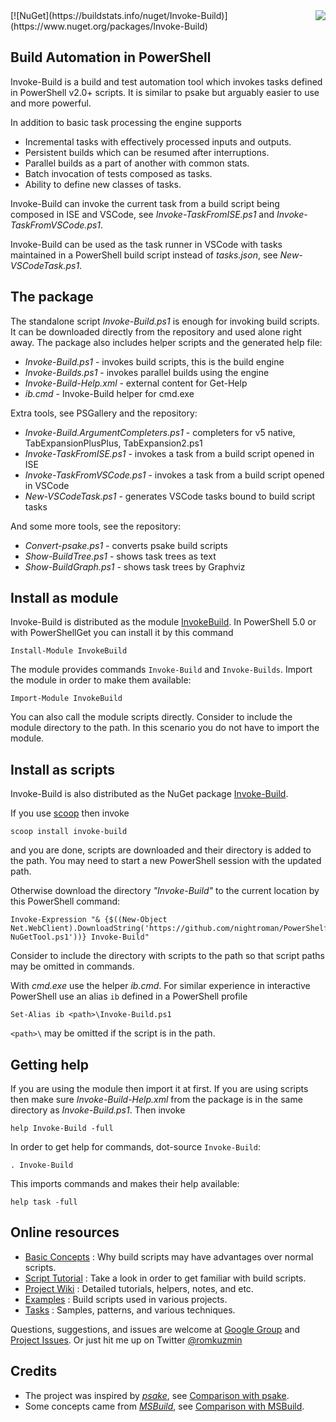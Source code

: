 
<img src="https://raw.githubusercontent.com/nightroman/Invoke-Build/master/ib.png" align="right"/>
[![NuGet](https://buildstats.info/nuget/Invoke-Build)](https://www.nuget.org/packages/Invoke-Build)

## Build Automation in PowerShell

Invoke-Build is a build and test automation tool which invokes tasks defined in
PowerShell v2.0+ scripts. It is similar to psake but arguably easier to use and
more powerful.

In addition to basic task processing the engine supports

- Incremental tasks with effectively processed inputs and outputs.
- Persistent builds which can be resumed after interruptions.
- Parallel builds as a part of another with common stats.
- Batch invocation of tests composed as tasks.
- Ability to define new classes of tasks.

Invoke-Build can invoke the current task from a build script being composed in
ISE and VSCode, see *Invoke-TaskFromISE.ps1* and *Invoke-TaskFromVSCode.ps1*.

Invoke-Build can be used as the task runner in VSCode with tasks maintained in
a PowerShell build script instead of *tasks.json*, see *New-VSCodeTask.ps1*.

## The package

The standalone script *Invoke-Build.ps1* is enough for invoking build scripts.
It can be downloaded directly from the repository and used alone right away.
The package also includes helper scripts and the generated help file:

* *Invoke-Build.ps1* - invokes build scripts, this is the build engine
* *Invoke-Builds.ps1* - invokes parallel builds using the engine
* *Invoke-Build-Help.xml* - external content for Get-Help
* *ib.cmd* - Invoke-Build helper for cmd.exe

Extra tools, see PSGallery and the repository:

* *Invoke-Build.ArgumentCompleters.ps1* - completers for v5 native, TabExpansionPlusPlus, TabExpansion2.ps1
* *Invoke-TaskFromISE.ps1* - invokes a task from a build script opened in ISE
* *Invoke-TaskFromVSCode.ps1* - invokes a task from a build script opened in VSCode
* *New-VSCodeTask.ps1* - generates VSCode tasks bound to build script tasks

And some more tools, see the repository:

* *Convert-psake.ps1* - converts psake build scripts
* *Show-BuildTree.ps1* - shows task trees as text
* *Show-BuildGraph.ps1* - shows task trees by Graphviz

## Install as module

Invoke-Build is distributed as the module [InvokeBuild](https://www.powershellgallery.com/packages/InvokeBuild).
In PowerShell 5.0 or with PowerShellGet you can install it by this command

    Install-Module InvokeBuild

The module provides commands `Invoke-Build` and `Invoke-Builds`.
Import the module in order to make them available:

    Import-Module InvokeBuild

You can also call the module scripts directly. Consider to include the module
directory to the path. In this scenario you do not have to import the module.

## Install as scripts

Invoke-Build is also distributed as the NuGet package [Invoke-Build](https://www.nuget.org/packages/Invoke-Build).

If you use [scoop](https://github.com/lukesampson/scoop) then invoke

    scoop install invoke-build

and you are done, scripts are downloaded and their directory is added to the
path. You may need to start a new PowerShell session with the updated path.

Otherwise download the directory *"Invoke-Build"* to the current location by
this PowerShell command:

    Invoke-Expression "& {$((New-Object Net.WebClient).DownloadString('https://github.com/nightroman/PowerShelf/raw/master/Save-NuGetTool.ps1'))} Invoke-Build"

Consider to include the directory with scripts to the path so that script paths
may be omitted in commands.

With *cmd.exe* use the helper *ib.cmd*. For similar experience in interactive
PowerShell use an alias `ib` defined in a PowerShell profile

    Set-Alias ib <path>\Invoke-Build.ps1

`<path>\` may be omitted if the script is in the path.

## Getting help

If you are using the module then import it at first. If you are using scripts
then make sure *Invoke-Build-Help.xml* from the package is in the same
directory as *Invoke-Build.ps1*. Then invoke

    help Invoke-Build -full

In order to get help for commands, dot-source `Invoke-Build`:

    . Invoke-Build

This imports commands and makes their help available:

    help task -full

## Online resources

- [Basic Concepts](https://github.com/nightroman/Invoke-Build/wiki/Concepts)
: Why build scripts may have advantages over normal scripts.
- [Script Tutorial](https://github.com/nightroman/Invoke-Build/wiki/Script-Tutorial)
: Take a look in order to get familiar with build scripts.
- [Project Wiki](https://github.com/nightroman/Invoke-Build/wiki)
: Detailed tutorials, helpers, notes, and etc.
- [Examples](https://github.com/nightroman/Invoke-Build/wiki/Build-Scripts-in-Projects)
: Build scripts used in various projects.
- [Tasks](https://github.com/nightroman/Invoke-Build/tree/master/Tasks)
: Samples, patterns, and various techniques.

Questions, suggestions, and issues are welcome at
[Google Group](https://groups.google.com/forum/#!forum/invoke-build) and
[Project Issues](https://github.com/nightroman/Invoke-Build/issues).
Or just hit me up on Twitter [@romkuzmin](https://twitter.com/romkuzmin)

## Credits

- The project was inspired by [*psake*](https://github.com/psake/psake), see [Comparison with psake](https://github.com/nightroman/Invoke-Build/wiki/Comparison-with-psake).
- Some concepts came from [*MSBuild*](https://github.com/Microsoft/msbuild), see [Comparison with MSBuild](https://github.com/nightroman/Invoke-Build/wiki/Comparison-with-MSBuild).
